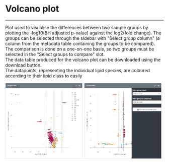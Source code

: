 Volcano plot
=======================
---

Plot used to visualise the differences between two sample groups by plotting the -log10(BH adjusted p-value) against the log2(fold change). The groups can be selected through the sidebar with "Select group column" (a column from the metadata table containing the groups to be compared). The comparison is done on a one-on-one basis, so two groups must be selected in the "Select groups to compare" slot.  
The data table produced for the volcano plot can be downloaded using the download button.  
The datapoints, representing the individual lipid species, are coloured according to their lipid class to easily 

<img src="./img/visualise_lips_volcano_plot_1.png" width="49%">
<img src="./img/visualise_lips_volcano_plot_2.png" width="49%">
